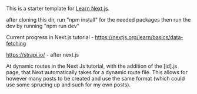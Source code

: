 This is a starter template for [Learn Next.js](https://nextjs.org/learn).

after cloning this dir, run "npm install" for the needed packages
then run the dev by running "npm run dev"

Current progress in Next.js tutorial - https://nextjs.org/learn/basics/data-fetching

https://strapi.io/ - after next.js


At dynamic routes in the Next Js tutorial, with the addition of the [id].js page, that Next automatically takes for a dynamic route file. This allows for however many posts to be created and use the same format (which could use some sprucing up and such for my own posts).